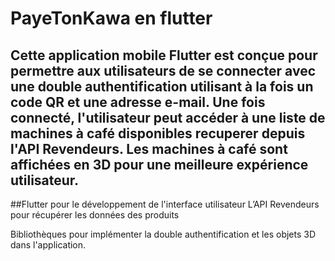 # PayeTonKawa en flutter 

## Cette application mobile Flutter est conçue pour permettre aux utilisateurs de se connecter avec une double authentification utilisant à la fois un code QR et une adresse e-mail. Une fois connecté, l'utilisateur peut accéder à une liste de machines à café disponibles recuperer depuis l'API Revendeurs. Les machines à café sont affichées en 3D pour une meilleure expérience utilisateur.

##Flutter pour le développement de l'interface utilisateur
L’API Revendeurs pour récupérer les données des produits

Bibliothèques pour implémenter la double authentification et les objets 3D dans l'application.


